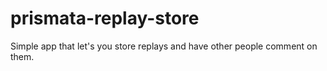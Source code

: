 # prismata-replay-store
Simple app that let's you store replays and have other people comment on them.
